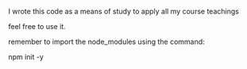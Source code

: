 I wrote this code as a means of study to apply all my course teachings

feel free to use it.

remember to import the node_modules using the command:

npm init -y

